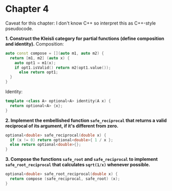 # Chapter 4

Caveat for this chapter: I don't know C++ so interpret this as C++-style pseudocode.

**1. Construct the Kleisli category for partial functions (define composition and identity).**
Composition: 
``` C++
auto const compose = [](auto m1, auto m2) {
  return [m1, m2] (auto x) {
    auto opt1 = m1(x);
    if opt1.isValid() return m2(opt1.value());
      else return opt1;
  }
}
```
Identity:
``` C++
template <class A> optional<A> identity(A x) {
  return optional<A> {x};
}
```

**2. Implement the embellished function `safe_reciprocal` that returns a valid reciprocal of its argument, if it's different from zero.**
``` C++
optional<double> safe_reciprocal(double x) {
  if (x != 0) return optional<double>{ 1 / x }; 
  else return optional<double>{};
}
```

**3. Compose the functions `safe_root` and `safe_reciprocal` to implement `safe_root_reciprocal` that calculates `sqrt(1/x)` whenever possible.**
``` C++
optional<double> safe_root_reciprocal(double x) {
  return compose (safe_reciprocal, safe_root) (x);
}
```

